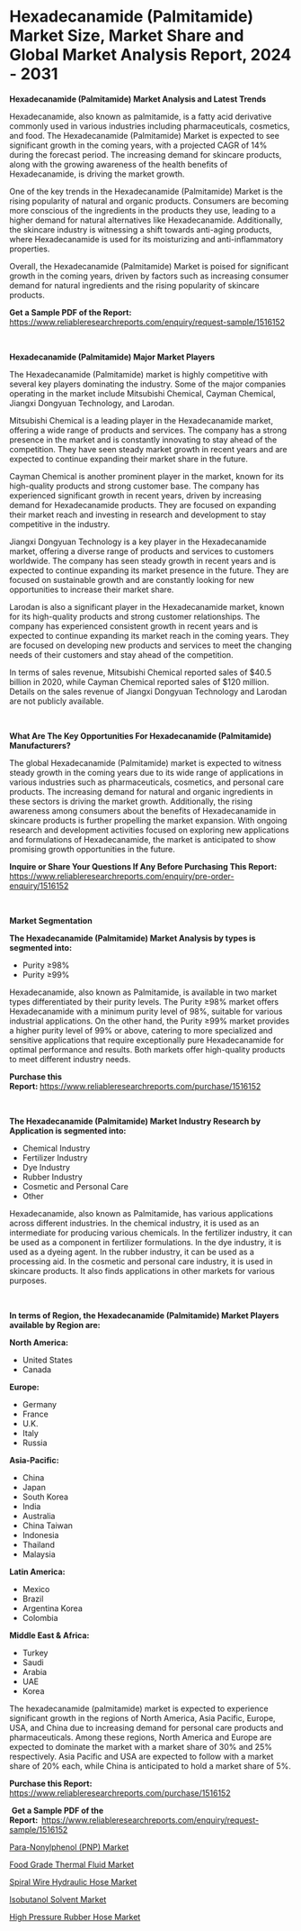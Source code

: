 <p><h1>Hexadecanamide (Palmitamide) Market Size, Market Share and Global Market Analysis Report, 2024 - 2031</h1></p><p><strong>Hexadecanamide (Palmitamide) Market Analysis and Latest Trends</strong></p>
<p><p>Hexadecanamide, also known as palmitamide, is a fatty acid derivative commonly used in various industries including pharmaceuticals, cosmetics, and food. The Hexadecanamide (Palmitamide) Market is expected to see significant growth in the coming years, with a projected CAGR of 14% during the forecast period. The increasing demand for skincare products, along with the growing awareness of the health benefits of Hexadecanamide, is driving the market growth.</p><p>One of the key trends in the Hexadecanamide (Palmitamide) Market is the rising popularity of natural and organic products. Consumers are becoming more conscious of the ingredients in the products they use, leading to a higher demand for natural alternatives like Hexadecanamide. Additionally, the skincare industry is witnessing a shift towards anti-aging products, where Hexadecanamide is used for its moisturizing and anti-inflammatory properties.</p><p>Overall, the Hexadecanamide (Palmitamide) Market is poised for significant growth in the coming years, driven by factors such as increasing consumer demand for natural ingredients and the rising popularity of skincare products.</p></p>
<p><strong>Get a Sample PDF of the Report:&nbsp;</strong> <a href="https://www.reliableresearchreports.com/enquiry/request-sample/1516152">https://www.reliableresearchreports.com/enquiry/request-sample/1516152</a></p>
<p>&nbsp;</p>
<p><strong>Hexadecanamide (Palmitamide) Major Market Players</strong></p>
<p><p>The Hexadecanamide (Palmitamide) market is highly competitive with several key players dominating the industry. Some of the major companies operating in the market include Mitsubishi Chemical, Cayman Chemical, Jiangxi Dongyuan Technology, and Larodan.</p><p>Mitsubishi Chemical is a leading player in the Hexadecanamide market, offering a wide range of products and services. The company has a strong presence in the market and is constantly innovating to stay ahead of the competition. They have seen steady market growth in recent years and are expected to continue expanding their market share in the future.</p><p>Cayman Chemical is another prominent player in the market, known for its high-quality products and strong customer base. The company has experienced significant growth in recent years, driven by increasing demand for Hexadecanamide products. They are focused on expanding their market reach and investing in research and development to stay competitive in the industry.</p><p>Jiangxi Dongyuan Technology is a key player in the Hexadecanamide market, offering a diverse range of products and services to customers worldwide. The company has seen steady growth in recent years and is expected to continue expanding its market presence in the future. They are focused on sustainable growth and are constantly looking for new opportunities to increase their market share.</p><p>Larodan is also a significant player in the Hexadecanamide market, known for its high-quality products and strong customer relationships. The company has experienced consistent growth in recent years and is expected to continue expanding its market reach in the coming years. They are focused on developing new products and services to meet the changing needs of their customers and stay ahead of the competition.</p><p>In terms of sales revenue, Mitsubishi Chemical reported sales of $40.5 billion in 2020, while Cayman Chemical reported sales of $120 million. Details on the sales revenue of Jiangxi Dongyuan Technology and Larodan are not publicly available.</p></p>
<p>&nbsp;</p>
<p><strong>What Are The Key Opportunities For Hexadecanamide (Palmitamide) Manufacturers?</strong></p>
<p><p>The global Hexadecanamide (Palmitamide) market is expected to witness steady growth in the coming years due to its wide range of applications in various industries such as pharmaceuticals, cosmetics, and personal care products. The increasing demand for natural and organic ingredients in these sectors is driving the market growth. Additionally, the rising awareness among consumers about the benefits of Hexadecanamide in skincare products is further propelling the market expansion. With ongoing research and development activities focused on exploring new applications and formulations of Hexadecanamide, the market is anticipated to show promising growth opportunities in the future.</p></p>
<p><strong>Inquire or Share Your Questions If Any Before Purchasing This Report:</strong> <a href="https://www.reliableresearchreports.com/enquiry/pre-order-enquiry/1516152">https://www.reliableresearchreports.com/enquiry/pre-order-enquiry/1516152</a></p>
<p>&nbsp;</p>
<p><strong>Market Segmentation</strong></p>
<p><strong>The Hexadecanamide (Palmitamide) Market Analysis by types is segmented into:</strong></p>
<p><ul><li>Purity ≥98%</li><li>Purity ≥99%</li></ul></p>
<p><p>Hexadecanamide, also known as Palmitamide, is available in two market types differentiated by their purity levels. The Purity ≥98% market offers Hexadecanamide with a minimum purity level of 98%, suitable for various industrial applications. On the other hand, the Purity ≥99% market provides a higher purity level of 99% or above, catering to more specialized and sensitive applications that require exceptionally pure Hexadecanamide for optimal performance and results. Both markets offer high-quality products to meet different industry needs.</p></p>
<p><strong>Purchase this Report:&nbsp;</strong><a href="https://www.reliableresearchreports.com/purchase/1516152">https://www.reliableresearchreports.com/purchase/1516152</a></p>
<p>&nbsp;</p>
<p><strong>The Hexadecanamide (Palmitamide) Market Industry Research by Application is segmented into:</strong></p>
<p><ul><li>Chemical Industry</li><li>Fertilizer Industry</li><li>Dye Industry</li><li>Rubber Industry</li><li>Cosmetic and Personal Care</li><li>Other</li></ul></p>
<p><p>Hexadecanamide, also known as Palmitamide, has various applications across different industries. In the chemical industry, it is used as an intermediate for producing various chemicals. In the fertilizer industry, it can be used as a component in fertilizer formulations. In the dye industry, it is used as a dyeing agent. In the rubber industry, it can be used as a processing aid. In the cosmetic and personal care industry, it is used in skincare products. It also finds applications in other markets for various purposes.</p></p>
<p>&nbsp;</p>
<p><strong>In terms of Region, the Hexadecanamide (Palmitamide) Market Players available by Region are:</strong></p>
<p>
    <p> <strong> North America: </strong>
        <ul>
            <li>United States</li>
            <li>Canada</li>
        </ul>
        </p> 
    <p> <strong> Europe: </strong>
        <ul>
            <li>Germany</li>
            <li>France</li>
            <li>U.K.</li>
            <li>Italy</li>
            <li>Russia</li>
        </ul>
        </p> 
    <p> <strong> Asia-Pacific: </strong>
        <ul>
            <li>China</li>
            <li>Japan</li>
            <li>South Korea</li>
            <li>India</li>
            <li>Australia</li>
            <li>China Taiwan</li>
            <li>Indonesia</li>
            <li>Thailand</li>
            <li>Malaysia</li>
        </ul>
        </p> 
    <p> <strong> Latin America: </strong>
        <ul>
            <li>Mexico</li>
            <li>Brazil</li>
            <li>Argentina Korea</li>
            <li>Colombia</li>
        </ul>
        </p> 
    <p> <strong> Middle East & Africa: </strong>
        <ul>
            <li>Turkey</li>
            <li>Saudi</li>
            <li>Arabia</li>
            <li>UAE</li>
            <li>Korea</li>
        </ul>
    </p>
    </p>
<p><p>The hexadecanamide (palmitamide) market is expected to experience significant growth in the regions of North America, Asia Pacific, Europe, USA, and China due to increasing demand for personal care products and pharmaceuticals. Among these regions, North America and Europe are expected to dominate the market with a market share of 30% and 25% respectively. Asia Pacific and USA are expected to follow with a market share of 20% each, while China is anticipated to hold a market share of 5%.</p></p>
<p><strong>Purchase this Report: </strong><a href="https://www.reliableresearchreports.com/purchase/1516152">https://www.reliableresearchreports.com/purchase/1516152</a></p>
<p>&nbsp;<strong>Get a Sample PDF of the Report:&nbsp;&nbsp;</strong><a href="https://www.reliableresearchreports.com/enquiry/request-sample/1516152">https://www.reliableresearchreports.com/enquiry/request-sample/1516152</a></p>
<p><strong></strong></p>
<p><p><a href="https://changeable-paste-463.notion.site/Para-Nonylphenol-PNP-Market-Research-Report-Provides-thorough-Industry-Overview-which-offers-an-I-42eece62c4044b17a42fd046fd74de99">Para-Nonylphenol (PNP) Market</a></p><p><a href="https://florentine-yuzu-f42.notion.site/Food-Grade-Thermal-Fluid-Market-Research-Report-Reveals-The-Latest-Trends-And-Opportunities-of-this--1ff558f20141429cac3d842afb3500f6">Food Grade Thermal Fluid Market</a></p><p><a href="https://view.publitas.com/reportprime-1/spiral-wire-hydraulic-hose-market-size-growth-outlook-from-2024-to-2031-projecting-at-markets-trends-analysis-by-application-regional-outlook-and-revenue/">Spiral Wire Hydraulic Hose Market</a></p><p><a href="https://fuschia-pecorino-a6d.notion.site/Isobutanol-Solvent-Market-Share-Market-New-Trends-Analysis-Report-By-Type-By-Application-By-End--324cbfe224394362bb422c44741c410b">Isobutanol Solvent Market</a></p><p><a href="https://view.publitas.com/reportprime-1/high-pressure-rubber-hose-market-insights-market-players-and-forecast-till-2031/">High Pressure Rubber Hose Market</a></p></p>